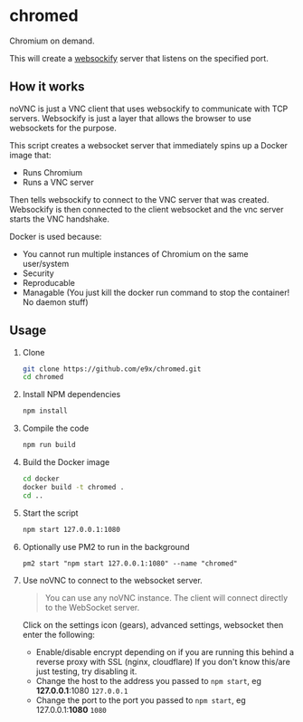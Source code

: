 # chromed

Chromium on demand.

This will create a [websockify](https://github.com/e9x/websockify) server that listens on the specified port.

## How it works

noVNC is just a VNC client that uses websockify to communicate with TCP servers. Websockify is just a layer that allows the browser to use websockets for the purpose.

This script creates a websocket server that immediately spins up a Docker image that:

- Runs Chromium
- Runs a VNC server

Then tells websockify to connect to the VNC server that was created. Websockify is then connected to the client websocket and the vnc server starts the VNC handshake.

Docker is used because:

- You cannot run multiple instances of Chromium on the same user/system
- Security
- Reproducable
- Managable (You just kill the docker run command to stop the container! No daemon stuff)

## Usage

1. Clone

   ```sh
   git clone https://github.com/e9x/chromed.git
   cd chromed
   ```

2. Install NPM dependencies

   ```sh
   npm install
   ```

3. Compile the code

   ```sh
   npm run build
   ```

4. Build the Docker image

   ```sh
   cd docker
   docker build -t chromed .
   cd ..
   ```

5. Start the script

   ```sh
   npm start 127.0.0.1:1080
   ```

6. Optionally use PM2 to run in the background

   ```
   pm2 start "npm start 127.0.0.1:1080" --name "chromed"
   ```

7. Use noVNC to connect to the websocket server.

   > You can use any noVNC instance. The client will connect directly to the WebSocket server.

   Click on the settings icon (gears), advanced settings, websocket then enter the following:

   - Enable/disable encrypt depending on if you are running this behind a reverse proxy with SSL (nginx, cloudflare)
     If you don't know this/are just testing, try disabling it.
   - Change the host to the address you passed to `npm start`, eg **127.0.0.1**:1080 `127.0.0.1`
   - Change the port to the port you passed to `npm start`, eg 127.0.0.1:**1080** `1080`
